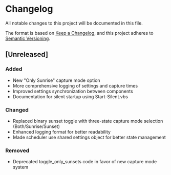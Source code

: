 # Changelog

All notable changes to this project will be documented in this file.

The format is based on [Keep a Changelog](https://keepachangelog.com/en/1.0.0/),
and this project adheres to [Semantic Versioning](https://semver.org/spec/v2.0.0.html).

## [Unreleased]

### Added
- New "Only Sunrise" capture mode option
- More comprehensive logging of settings and capture times
- Improved settings synchronization between components
- Documentation for silent startup using Start-Silent.vbs

### Changed
- Replaced binary sunset toggle with three-state capture mode selection (Both/Sunrise/Sunset)
- Enhanced logging format for better readability
- Made scheduler use shared settings object for better state management

### Removed
- Deprecated toggle_only_sunsets code in favor of new capture mode system
